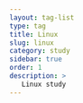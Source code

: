 ```yaml
---
layout: tag-list
type: tag
title: Linux
slug: linux
category: study
sidebar: true
order: 1
description: >
   Linux study
---
```

